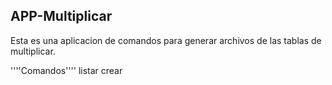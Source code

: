 
## APP-Multiplicar

Esta es una aplicacion de comandos para generar archivos de las tablas de multiplicar.


''''Comandos''''
listar
crear